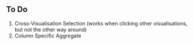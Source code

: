 ## To Do

1. Cross-Visualisation Selection (works when clicking other visualisations, but not the other way around)
2. Column Specific Aggregate